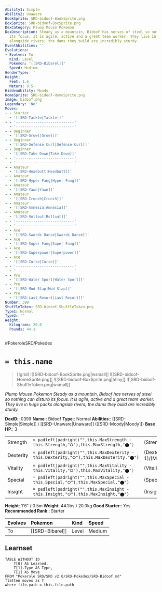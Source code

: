 ```yaml
---
Ability1: Simple
Ability2: Unaware
BookSprite: SRD-bidoof-BookSprite.png
BoxSprite: SRD-bidoof-BoxSprite.png
DexCategory: Plump Mouse Pokemon
DexDescription: Steady as a mountain, Bidoof has nerves of steel so nothing can disturb
  its focus. It is agile, active and a great team worker. They live in huge packs
  alongside rivers; the dams they build are incredibly sturdy.
EventAbilities: ''
Evolutions:
- Evolves: To
  Kind: Level
  Pokemon: '[[SRD-Bibarel]]'
  Speed: Medium
GenderType: ''
Height:
  Feet: 1.6
  Meters: 0.5
HiddenAbility: Moody
HomeSprite: SRD-bidoof-HomeSprite.png
Image: bidoof.png
Legendary: 'No'
Moves:
- - Starter
  - '[[SRD-Tackle|Tackle]]'
- - '---------------------------'
  - '---------------------------'
- - Beginner
  - '[[SRD-Growl|Growl]]'
- - Beginner
  - '[[SRD-Defense Curl|Defense Curl]]'
- - Beginner
  - '[[SRD-Take Down|Take Down]]'
- - '---------------------------'
  - '---------------------------'
- - Amateur
  - '[[SRD-Headbutt|Headbutt]]'
- - Amateur
  - '[[SRD-Hyper Fang|Hyper Fang]]'
- - Amateur
  - '[[SRD-Yawn|Yawn]]'
- - Amateur
  - '[[SRD-Crunch|Crunch]]'
- - Amateur
  - '[[SRD-Amnesia|Amnesia]]'
- - Amateur
  - '[[SRD-Rollout|Rollout]]'
- - '---------------------------'
  - '---------------------------'
- - Ace
  - '[[SRD-Swords Dance|Swords Dance]]'
- - Ace
  - '[[SRD-Super Fang|Super Fang]]'
- - Ace
  - '[[SRD-Superpower|Superpower]]'
- - Ace
  - '[[SRD-Curse|Curse]]'
- - '---------------------------'
  - '---------------------------'
- - Pro
  - '[[SRD-Water Sport|Water Sport]]'
- - Pro
  - '[[SRD-Mud Slap|Mud Slap]]'
- - Pro
  - '[[SRD-Last Resort|Last Resort]]'
Number: 399
ShuffleToken: SRD-bidoof-ShuffleToken.png
Type1: Normal
Type2: ''
Weight:
  Kilograms: 20.0
  Pounds: 44.1
---
```


#PokeroleSRD/Pokedex

# `= this.name`

> [!grid]
> ![[SRD-bidoof-BookSprite.png|wsmall]]
> ![[SRD-bidoof-HomeSprite.png]]
> ![[SRD-bidoof-BoxSprite.png|htiny]]
> ![[SRD-bidoof-ShuffleToken.png|wsmall]]


*Plump Mouse Pokemon*
*Steady as a mountain, Bidoof has nerves of steel so nothing can disturb its focus. It is agile, active and a great team worker. They live in huge packs alongside rivers; the dams they build are incredibly sturdy.*

**DexID**:: 0399
**Name**:: Bidoof
**Type**:: Normal
**Abilities**:: [[SRD-Simple|Simple]] / [[SRD-Unaware|Unaware]] ([[SRD-Moody|Moody]])
**Base HP**:: 3

|           |                                                                                        |                                          |
| --------- | -------------------------------------------------------------------------------------- | ---------------------------------------- |
| Strength  | `= padleft(padright("",this.MaxStrength - this.Strength,"⭘"),this.MaxStrength,"⬤")`    | (Strength::2)/(MaxStrength::4)   |
| Dexterity | `= padleft(padright("",this.MaxDexterity - this.Dexterity,"⭘"),this.MaxDexterity,"⬤")` | (Dexterity:: 1)/(MaxDexterity::3) |
| Vitality  | `= padleft(padright("",this.MaxVitality - this.Vitality,"⭘"),this.MaxVitality,"⬤")`    | (Vitality::1)/(MaxVitality::3)   |
| Special   | `= padleft(padright("",this.MaxSpecial - this.Special,"⭘"),this.MaxSpecial,"⬤")`       | (Special::1)/(MaxSpecial::3)     |
| Insight   | `= padleft(padright("",this.MaxInsight - this.Insight,"⭘"),this.MaxInsight,"⬤")`       | (Insight::1)/(MaxInsight::3)     |

**Height**: 1'6" / 0.5m
**Weight**: 44.1lbs / 20.0kg
**Good Starter**:: Yes
**Recommended Rank**:: Starter

| Evolves   | Pokemon         | Kind   | Speed   |
|:----------|:----------------|:-------|:--------|
| To        | [[SRD-Bibarel]] | Level  | Medium  |

## Learnset

```dataview
TABLE WITHOUT ID
    T[0] AS Learned,
    T[1].Type AS Type,
    T[1] AS Move
FROM "Pokerole SRD/SRD v2.0/SRD-Pokedex/SRD-Bidoof.md"
flatten moves as T
where file.path = this.file.path
```
